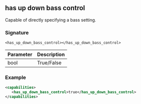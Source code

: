 ## has up down bass control

Capable of directly specifying a bass setting.


### Signature

`<has_up_down_bass_control></has_up_down_bass_control>`


| Parameter | Description |
| --- | --- |
| bool | True/False |


### Example

```xml
<capabilities>
   <has_up_down_bass_control>true</has_up_down_bass_control>
</capabilities>
```
